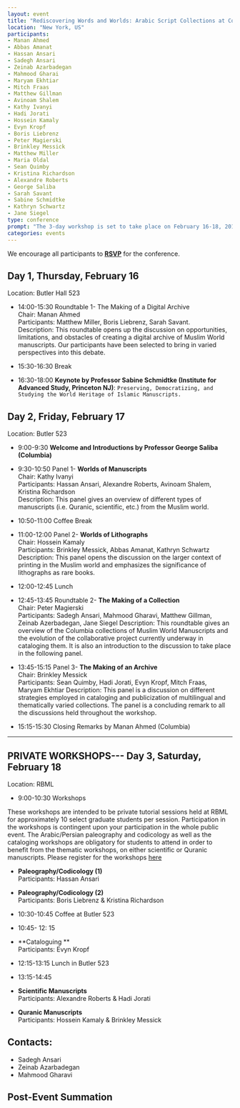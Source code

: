 ```yaml
---
layout: event
title: "Rediscovering Words and Worlds: Arabic Script Collections at Columbia University"
location: "New York, US"
participants:
- Manan Ahmed
- Abbas Amanat
- Hassan Ansari
- Sadegh Ansari
- Zeinab Azarbadegan
- Mahmood Gharai
- Maryam Ekhtiar
- Mitch Fraas
- Matthew Gillman
- Avinoam Shalem
- Kathy Ivanyi	
- Hadi Jorati
- Hossein Kamaly
- Evyn Kropf
- Boris Liebrenz
- Peter Magierski
- Brinkley Messick
- Matthew Miller
- Maria Oldal
- Sean Quimby
- Kristina Richardson
- Alexandre Roberts
- George Saliba
- Sarah Savant
- Sabine Schmidtke
- Kathryn Schwartz
- Jane Siegel
type: conference
prompt: "The 3-day workshop is set to take place on February 16-18, 2017 at Columbia University. Professor Sabine Schmidtke from the Institute for Advanced Study will conduct a keynote lecture on Thursday, Feb. 16."
categories: events
---
```


We encourage all participants to
**[RSVP](https://docs.google.com/a/columbia.edu/forms/d/e/1FAIpQLSeG8O_Q4PhOvKzIdO8LKJxeA85Mb7IHd6p7skqXseAT3TxVGw/viewform?c=0&w=1)**
for the conference.

## Day 1, Thursday, February 16 
Location: Butler Hall 523

* 14:00-15:30 Roundtable 1- The Making of a Digital Archive  
Chair: Manan Ahmed  
Participants: Matthew Miller, Boris Liebrenz, Sarah Savant.  
Description: This roundtable opens up the discussion on opportunities, limitations, and obstacles of creating a digital archive of Muslim World manuscripts. Our participants have been selected to bring in varied perspectives into this debate.

* 15:30-16:30 Break

* 16:30-18:00 **Keynote by Professor Sabine Schmidtke (Institute for Advanced Study, Princeton NJ)**: `Preserving, Democratizing, and Studying the World Heritage of Islamic Manuscripts.`


## Day 2, Friday, February 17
Location: Butler 523

* 9:00-9:30  **Welcome and Introductions by Professor George Saliba (Columbia)**

* 9:30-10:50  Panel 1- **Worlds of Manuscripts**  
Chair: Kathy Ivanyi  
Participants: Hassan Ansari, Alexandre Roberts, Avinoam Shalem, Kristina Richardson  
Description: This panel gives an overview of different types of manuscripts (i.e. Quranic, scientific, etc.) from the Muslim world.

* 10:50-11:00  Coffee Break

* 11:00-12:00  Panel 2- **Worlds of Lithographs**  
Chair: Hossein Kamaly  
Participants: Brinkley Messick, Abbas Amanat, Kathryn Schwartz  
Description: This panel opens the discussion on the larger context of printing in the Muslim world and emphasizes the significance of lithographs as rare books.

* 12:00-12:45  Lunch

* 12:45-13:45  Roundtable 2- **The Making of a Collection**  
Chair: Peter Magierski  
Participants: Sadegh Ansari, Mahmood Gharavi, Matthew Gillman, Zeinab Azerbadegan, Jane Siegel 
Description: This roundtable gives an overview of the Columbia collections of Muslim World Manuscripts and the evolution of the collaborative project currently underway in cataloging them. It is also an introduction to the discussion to take place in the following panel.

* 13:45-15:15  Panel 3- **The Making of an Archive**  
Chair: Brinkley Messick  
Participants: Sean Quimby, Hadi Jorati, Evyn Kropf, Mitch Fraas, Maryam Ekhtiar
Description: This panel is a discussion on different strategies employed in cataloging and publicization of multilingual and thematically varied collections. The panel is a concluding remark to all the discussions held throughout the workshop.

* 15:15-15:30  Closing Remarks by Manan Ahmed (Columbia)

_______________________________________________________________________________

## PRIVATE WORKSHOPS--- Day 3, Saturday, February 18
Location: RBML

* 9:00-10:30  Workshops

These workshops are intended to be private tutorial sessions held at RBML for
approximately 10 select graduate students per session. Participation in the
workshops is contingent upon your participation in the whole public event. The
Arabic/Persian paleography and codicology as well as the cataloging workshops
are obligatory for students to attend in order to benefit from the thematic
workshops, on either scientific or Quranic manuscripts. Please register for
the workshops
[here](https://docs.google.com/a/columbia.edu/forms/d/e/1FAIpQLSfkUpEsKNwa63HIzEbGMp0gsbLzIteGnmd-3NLG7CloNa2y2w/viewform?c=0&w=1)

* **Paleography/Codicology (1)**  
Participants: Hassan Ansari  

* **Paleography/Codicology (2)**  
Participants: Boris Liebrenz & Kristina Richardson

* 10:30-10:45  Coffee at Butler 523

* 10:45- 12: 15

* **Cataloguing **  
Participants: Evyn Kropf

* 12:15-13:15  Lunch in Butler 523

* 13:15-14:45  

* **Scientific Manuscripts**  
Participants: Alexandre Roberts & Hadi Jorati  

* **Quranic Manuscripts**  
Participants: Hossein Kamaly & Brinkley Messick


## Contacts:

* Sadegh Ansari
* Zeinab Azarbadegan
* Mahmood Gharavi

## Post-Event Summation
